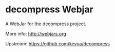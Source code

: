 decompress Webjar
==================

A WebJar for the decompress project.

More info: http://webjars.org

Upstream: https://github.com/kevva/decompress
